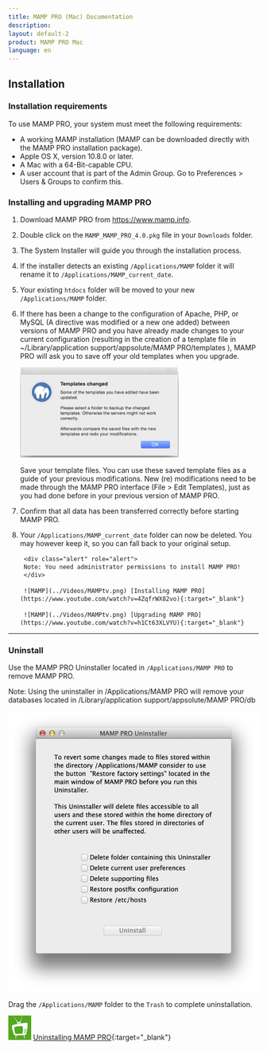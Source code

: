 ```yaml
---
title: MAMP PRO (Mac) Documentation
description: 
layout: default-2
product: MAMP PRO Mac
language: en
---
```


## Installation

### Installation requirements

To use MAMP PRO, your system must meet the following requirements:

- A working MAMP installation (MAMP can be downloaded directly with the MAMP PRO installation package).
- Apple OS X, version 10.8.0 or later.
- A Mac with a 64-Bit-capable CPU.
- A user account that is part of the Admin Group. Go to Preferences > Users & Groups to confirm this.

### Installing and upgrading MAMP PRO

1. Download MAMP PRO from https://www.mamp.info.
2. Double click on the `MAMP_MAMP_PRO_4.0.pkg` file in your `Downloads` folder.
3. The System Installer will guide you through the installation process.
4. If the installer detects an existing `/Applications/MAMP` folder it will rename it to `/Applications/MAMP_current_date`.
5. Your existing `htdocs` folder will be moved to your new `/Applications/MAMP` folder.
6. If there has been a change to the configuration of Apache, PHP, or MySQL (A directive was modified or a new one added)    between versions of MAMP PRO and you have already made changes to your current configuration (resulting in the creation of a template file in ~/Library/application support/appsolute/MAMP PRO/templates ), MAMP PRO will ask you to save off your old templates when you upgrade.

    ![MAMP](Templates.png)
  
    Save your template files. You can use these saved template files as a guide of your previous modifications. New              (re) modifications need to be made through the MAMP PRO interface (File > Edit Templates), just as you had done before in     your previous version of MAMP PRO.

7. Confirm that all data has been transferred correctly before starting MAMP PRO.
8. Your `/Applications/MAMP_current_date` folder can now be deleted. You may however keep it, so you can fall back to your original setup.

        <div class="alert" role="alert">
        Note: You need administrator permissions to install MAMP PRO!
        </div>

        ![MAMP](../Videos/MAMPtv.png) [Installing MAMP PRO](https://www.youtube.com/watch?v=4ZqfrWX82vo){:target="_blank"}

        ![MAMP](../Videos/MAMPtv.png) [Upgrading MAMP PRO](https://www.youtube.com/watch?v=h1Ct63XLVYU){:target="_blank"}

---

### Uninstall

Use the MAMP PRO Uninstaller located in `/Applications/MAMP PRO` to remove MAMP PRO.

<div class="alert" role="alert">
Note: Using the uninstaller in /Applications/MAMP PRO will remove your databases located in /Library/application support/appsolute/MAMP PRO/db
</div>

![MAMP](Uninstaller.png)

Drag the `/Applications/MAMP` folder to the `Trash` to complete uninstallation.

![MAMP](../Videos/MAMPtv.png) [Uninstalling MAMP PRO](https://www.youtube.com/watch?v=Sjpdcnp92bY){:target="_blank"}


